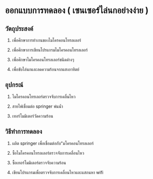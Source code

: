# ออกแบบการทดลอง ( เซนเซอร์ไล่นกอย่างง่าย )
## วัตถุประสงค์

1. เพื่อศึกษาการทำงานของไมโครคอนโทรลเลอร์

2. เพื่อศึกษาการเขียนโปรแกรมไมโครคอนโทรลเลอร์

3. เพื่อศึกษาไมโครคอนโทรลเลอร์ชนิดต่างๆ

4. เพื่อขับไล่นกและลดความร้อนจากแสงอาทิตย์ 

## อุปกรณ์

1. ไมโครคอนโทรเลอร์ตรวจจับการเคลื่นไหว

2. สายไฟเชื่อมต่อ springer พ่นน้ำ

3. เทอร์โมมิเตอร์วัดความร้อน

## วิธีทำการทดลอง

1. ผลิต springer เพื่อเชื่อมต่อกับ"มโครคอนโทรลเลอร์

2. ซื้อไมโครคอนโทรลเลอร์ตรวจจับการเคลื่อนไหว

3. ซื้อเทอร์โมมิเตอร์ตรวจจับความร้อน

4. เขียนโปรแกรมเพื่อตรวจจับการเคลื่อนไหวและแสกนหา wifi




